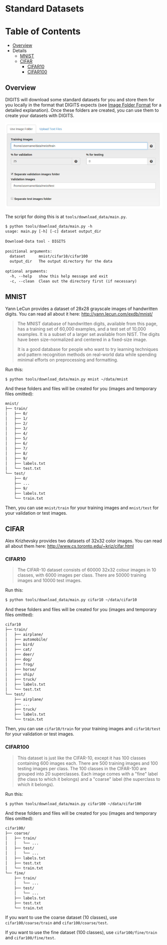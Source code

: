 # Standard Datasets

Table of Contents
=================
* [Overview](#overview)
* Details
  * [MNIST](#mnist)
  * [CIFAR](#cifar)
      * [CIFAR10](#cifar10)
      * [CIFAR100](#cifar100)

## Overview

DIGITS will download some standard datasets for you and store them for you locally in the format that DIGITS expects (see [Image Folder Format](ImageFolderFormat.md) for a detailed explanation). Once these folders are created, you can use them to create your datasets with DIGITS.

![HTML Form](images/standard-datasets/html-form.jpg)

The script for doing this is at `tools/download_data/main.py`.
```
$ python tools/download_data/main.py -h
usage: main.py [-h] [-c] dataset output_dir

Download-Data tool - DIGITS

positional arguments:
  dataset      mnist/cifar10/cifar100
  output_dir   The output directory for the data

optional arguments:
  -h, --help   show this help message and exit
  -c, --clean  Clean out the directory first (if necessary)
```

## MNIST

Yann LeCun provides a dataset of 28x28 grayscale images of handwritten digits. You can read all about it here:
http://yann.lecun.com/exdb/mnist/

> The MNIST database of handwritten digits, available from this page, has a training set of 60,000 examples, and a test set of 10,000 examples. It is a subset of a larger set available from NIST. The digits have been size-normalized and centered in a fixed-size image.
>
> It is a good database for people who want to try learning techniques and pattern recognition methods on real-world data while spending minimal efforts on preprocessing and formatting.

Run this:

    $ python tools/download_data/main.py mnist ~/data/mnist

And these folders and files will be created for you (images and temporary files omitted):
```
mnist/
├── train/
│   ├── 0/
│   ├── 1/
│   ├── 2/
│   ├── 3/
│   ├── 4/
│   ├── 5/
│   ├── 6/
│   ├── 7/
│   ├── 8/
│   ├── 9/
│   ├── labels.txt
│   └── test.txt
└── test/
    ├── 0/
    ├── ...
    ├── 9/
    ├── labels.txt
    └── train.txt
```

Then, you can use `mnist/train` for your training images and `mnist/test` for your validation or test images.

## CIFAR

Alex Krizhevsky provides two datasets of 32x32 color images. You can read all about them here:
http://www.cs.toronto.edu/~kriz/cifar.html

### CIFAR10

> The CIFAR-10 dataset consists of 60000 32x32 colour images in 10 classes, with 6000 images per class. There are 50000 training images and 10000 test images.

Run this:
```sh
$ python tools/download_data/main.py cifar10 ~/data/cifar10
```
And these folders and files will be created for you (images and temporary files omitted):
```
cifar10
├── train/
│   ├── airplane/
│   ├── automobile/
│   ├── bird/
│   ├── cat/
│   ├── deer/
│   ├── dog/
│   ├── frog/
│   ├── horse/
│   ├── ship/
│   ├── truck/
│   ├── labels.txt
│   └── test.txt
└── test/
    ├── airplane/
    ├── ...
    ├── truck/
    ├── labels.txt
    └── train.txt
```

Then, you can use `cifar10/train` for your training images and `cifar10/test` for your validation or test images.

### CIFAR100

> This dataset is just like the CIFAR-10, except it has 100 classes containing 600 images each. There are 500 training images and 100 testing images per class. The 100 classes in the CIFAR-100 are grouped into 20 superclasses. Each image comes with a "fine" label (the class to which it belongs) and a "coarse" label (the superclass to which it belongs).

Run this:
```sh
$ python tools/download_data/main.py cifar100 ~/data/cifar100
```
And these folders and files will be created for you (images and temporary files omitted):
```
cifar100/
├── coarse/
│   ├── train/
│   │   └── ...
│   ├── test/
│   │   └── ...
│   ├── labels.txt
│   ├── test.txt
│   └── train.txt
└── fine/
    ├── train/
    │   └── ...
    ├── test/
    │   └── ...
    ├── labels.txt
    ├── test.txt
    └── train.txt
```

If you want to use the coarse dataset (10 classes), use `cifar100/coarse/train` and `cifar100/coarse/test`.

If you want to use the fine dataset (100 classes), use `cifar100/fine/train` and `cifar100/fine/test`.
